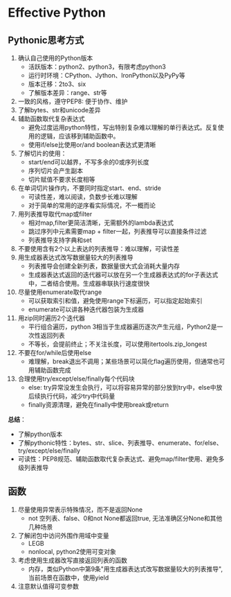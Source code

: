 # Effective Python

## Pythonic思考方式

1. 确认自己使用的Python版本
    * 活跃版本：python2、python3，有限考虑python3
    * 运行时环境：CPython、Jython、IronPython以及PyPy等
    * 版本迁移：2to3、six
    * 了解版本差异：range、str等
2. 一致的风格，遵守PEP8: 便于协作、维护
3. 了解bytes、str和unicode差异
4. 辅助函数取代复杂表达式
    * 避免过度运用python特性，写出特别复杂难以理解的单行表达式。反复使用的逻辑，应该移到辅助函数中。
    * 使用if/else比使用or/and boolean表达式更清晰
5. 了解切片的使用：
    * start/end可以越界，不写多余的0或序列长度
    * 序列切片会产生副本
    * 切片赋值不要求长度相等
6. 在单词切片操作内，不要同时指定start、end、stride
    * 可读性差，难以阅读，负数步长难以理解
    * 对于简单的常用的逆序看实际情况，不一概而论
7. 用列表推导取代map或filter
    * 相对map,filter更简洁清晰，无需额外的lambda表达式
    * 跳过序列中元素需要map + filter一起，列表推导可以直接条件过滤
    * 列表推导支持字典和set
8. 不要使用含有2个以上表达的列表推导：难以理解，可读性差
9. 用生成器表达式改写数据量较大的列表推导
    * 列表推导会创建全新列表，数据量很大式会消耗大量内存
    * 生成器表达式返回的迭代器可以放在另一个生成器表达式的for子表达式中，二者结合使用。生成器串联执行速度很快
10. 尽量使用enumerate取代range
    * 可以获取索引和值，避免使用range下标遍历，可以指定起始索引
    * enumerate可以讲各种迭代器包装为生成器
11. 用zip同时遍历2个迭代器
    * 平行组合遍历，python 3相当于生成器遍历逐次产生元组，Python2是一次性返回列表
    * 不等长，会提前终止；不关注长度，可以使用itertools.zip_longest
12. 不要在for/while后使用else
    * 难理解，break退出不调用；某些场景可以简化flag遍历使用，但通常也可用辅助函数完成
13. 合理使用try/except/else/finally每个代码块
    * else: try异常没发生会执行，可以将容易异常的部分放到try中，else中放后续执行代码，减少try中代码量
    * finally资源清理，避免在finally中使用break或return

**总结**：

* 了解python版本
* 了解pythonic特性：bytes、str、slice、列表推导、enumerate、for/else、try/except/else/finally
* 可读性：PEP8规范、辅助函数取代复杂表达式、避免map/filter使用、避免多级列表推导

## 函数

1. 尽量使用异常表示特殊情况，而不是返回None
    * not 空列表、false、0和not None都返回true, 无法准确区分None和其他几种场景
2. 了解闭包中访问外围作用域中变量
    * LEGB
    * nonlocal, python2使用可变对象
3. 考虑使用生成器改写直接返回列表的函数
    * 内存，类似Python中第9条"用生成器表达式改写数据量较大的列表推导", 当前场景在函数中，使用yield
4. 注意默认值得可变参数
